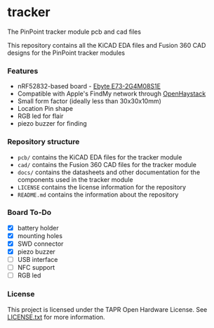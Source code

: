 # tracker
The PinPoint tracker module pcb and cad files

This repository contains all the KiCAD EDA files and Fusion 360 CAD designs for the PinPoint tracker modules

### Features
- nRF52832-based board - [Ebyte E73-2G4M08S1E](https://www.cdebyte.com/products/E73-2G4M08S1E/2)
- Compatible with Apple's FindMy network through [OpenHaystack](https://github.com/seemoo-lab/openhaystack)
- Small form factor (ideally less than 30x30x10mm)
- Location Pin shape
- RGB led for flair
- piezo buzzer for finding


### Repository structure
- `pcb/` contains the KiCAD EDA files for the tracker module
- `cad/` contains the Fusion 360 CAD files for the tracker module
- `docs/` contains the datasheets and other documentation for the components used in the tracker module
- `LICENSE` contains the license information for the repository
- `README.md` contains the information about the repository

### Board To-Do
- [x] battery holder
- [x] mounting holes
- [x] SWD connector
- [x] piezo buzzer
- [ ] USB interface
- [ ] NFC support
- [ ] RGB led

### License

This project is licensed under the TAPR Open Hardware License. See [LICENSE.txt](/LICENSE.txt) for more information.

